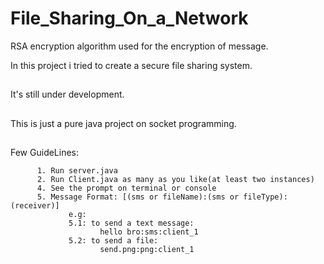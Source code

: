 # File_Sharing_On_a_Network

RSA encryption algorithm used for the encryption of message.

In this project i tried to create a secure file sharing system.
##
It's still under development.
##
This is just a pure java project on socket programming.
##
Few GuideLines:
        
          1. Run server.java
          2. Run Client.java as many as you like(at least two instances)
          4. See the prompt on terminal or console
          5. Message Format: [(sms or fileName):(sms or fileType):(receiver)]
                 e.g:
                 5.1: to send a text message:
                        hello bro:sms:client_1
                 5.2: to send a file:
                        send.png:png:client_1
